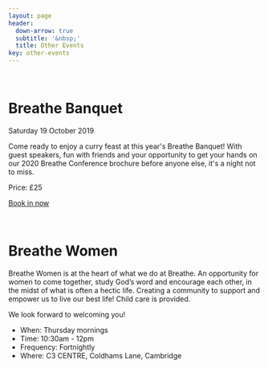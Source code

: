 ```yaml
---
layout: page
header:
  down-arrow: true
  subtitle: '&nbsp;'
  title: Other Events
key: other-events
---
```

<!-- <br/>

# Breathe <span class="alt-title">All Access Pass</span>

<b>&pound;100 Ticket includes</b>

* Breathe Night with Charlie Blythe
* She leads in the Professional Space
* Breathe Banquet
* Breathe 2020 Conference

[Book in now](/allaccesspass) for all our events this year


<br/>

# Breathe <span class="alt-title">Nights</span>

On Saturday 11 May we will be joined by Charlie Blyth from Hillsong London. Charlie is a pastor at Hillsong as well as a powerhouse speaker, she is also the European Director for The A21 Campaign, whose vision is to see human slavery abolished in the 21st century.

We have mocktails and cupcakes planned so you don't want to miss out on a great night with the girls!

Save the date - [book in now](https://thec3.churchsuite.co.uk/events/ntcmqgpb) for only &pound;15. 


<br/>

# <span class="alt-title">She leads</span> in the professional space

Saturday 14 September 2019, 9:00 - 12:30

Join us for a light breakfast as we set out to encourage, stretch and propel you to the next level of living and leading in professional space. We come together as women of different professional backgrounds to share with you something of our journey, how we overcame obstacles, seized opportunities and learned to lead out of who we are. We are: church leaders, international charity directors, executives of a multibillion company called Chick-fil-A, mums, daughters, sisters.

[Book in here](https://thec3.churchsuite.co.uk/events/dbsatiwq) for &pound;20

-->
<br/>


# Breathe <span class="alt-title">Banquet</span>

Saturday 19 October 2019

Come ready to enjoy a curry feast at this year's Breathe Banquet! With guest speakers, fun with friends and your opportunity to get your hands on our 2020 Breathe Conference brochure before anyone else, it's a night not to miss.

Price: &pound;25

[Book in now](https://thec3.churchsuite.co.uk/events/bfskrvfo)


<br/>

# Breathe <span class="alt-title">Women</span>

Breathe Women is at the heart of what we do at Breathe. An opportunity for women to come together, study God’s word and encourage each other, in the midst of what is often a hectic life. Creating a community to support and empower us to live our best life! Child care is provided.

We look forward to welcoming you!

* When: Thursday mornings
* Time: 10:30am - 12pm
* Frequency: Fortnightly
* Where: C3 CENTRE, Coldhams Lane, Cambridge


<!-- HACK! -->

<style>
@media (min-width: 993px) {
#map {
  margin-top: 50px;
}
}
</style>
